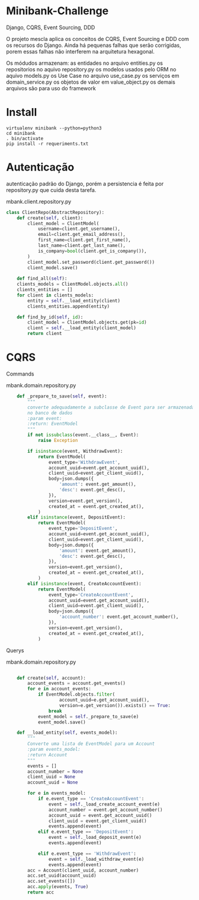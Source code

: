 Minibank-Challenge
====
Django, CQRS, Event Sourcing, DDD

O projeto mescla aplica os conceitos de CQRS, Event Sourcing e DDD com os recursos do Django. Ainda há pequenas falhas que serão corrigidas, porem essas falhas não interferem na arquitetura hexagonal.

Os módudos armazenam:
as entidades no arquivo entities.py
os repositorios no aquivo repository.py
os modelos usados pelo ORM no aquivo models.py
os Use Case no arquivo use_case.py
os serviços em domain_service.py
os objetos de valor em value_object.py
os demais arquivos são para uso do framework


Install
=======

    virtualenv minibank --python=python3
    cd minibank
    . bin/activate
    pip install -r requeriments.txt


Autenticação
==========
autenticação padrão do Django, porém a persistencia é feita por repository.py que cuida desta tarefa.

mbank.client.repository.py
```py
class ClientRepo(AbstractRepository):
    def create(self, client):
        client_model = ClientModel(
            username=client.get_username(),
            email=client.get_email_address(),
            first_name=client.get_first_name(),
            last_name=client.get_last_name(),
            is_company=bool(client.get_is_company()),
        )
        client_model.set_password(client.get_password())
        client_model.save()
        
    def find_all(self):
    clients_models = ClientModel.objects.all()
    clients_entities = []
    for client in clients_models:
        entity = self.__load_entity(client)
        clients_entities.append(entity)

    def find_by_id(self, id):
        client_model = ClientModel.objects.get(pk=id)
        client = self.__load_entity(client_model)
        return client
```

CQRS
==========
 
Commands

mbank.domain.repository.py
```py
    def _prepare_to_save(self, event):
        """
        converte adequadamente a subclasse de Event para ser armazenada
        no banco de dados
        :param event:
        :return: EventModel
        """
        if not issubclass(event.__class__, Event):
            raise Exception

        if isinstance(event, WithdrawEvent):
            return EventModel(
                event_type='WithdrawEvent',
                account_uuid=event.get_account_uuid(),
                client_uuid=event.get_client_uuid(),
                body=json.dumps({
                    'amount': event.get_amount(),
                    'desc': event.get_desc(),
                }),
                version=event.get_version(),
                created_at = event.get_created_at(),
            )
        elif isinstance(event, DepositEvent):
            return EventModel(
                event_type='DepositEvent',
                account_uuid=event.get_account_uuid(),
                client_uuid=event.get_client_uuid(),
                body=json.dumps({
                    'amount': event.get_amount(),
                    'desc': event.get_desc(),
                }),
                version=event.get_version(),
                created_at = event.get_created_at(),
            )
        elif isinstance(event, CreateAccountEvent):
            return EventModel(
                event_type='CreateAccountEvent',
                account_uuid=event.get_account_uuid(),
                client_uuid=event.get_client_uuid(),
                body=json.dumps({
                    'account_number': event.get_account_number(),
                }),
                version=event.get_version(),
                created_at = event.get_created_at(),
            )
```



Querys

mbank.domain.repository.py
```py

    def create(self, account):
        account_events = account.get_events()
        for e in account_events:
            if EventModel.objects.filter(
                    account_uuid=e.get_account_uuid(),
                    version=e.get_version()).exists() == True:
                break
            event_model = self._prepare_to_save(e)
            event_model.save()

    def __load_entity(self, events_model):
        """
        Converte uma lista de EventModel para um Account
        :param events_model:
        :return Account
        """
        events = []
        account_number = None
        client_uuid = None
        account_uuid = None

        for e in events_model:
            if e.event_type == 'CreateAccountEvent':
                event = self._load_create_account_event(e)
                account_number = event.get_account_number()
                account_uuid = event.get_account_uuid()
                client_uuid = event.get_client_uuid()
                events.append(event)
            elif e.event_type == 'DepositEvent':
                event = self._load_deposit_event(e)
                events.append(event)

            elif e.event_type == 'WithdrawEvent':
                event = self._load_withdraw_event(e)
                events.append(event)
        acc = Account(client_uuid, account_number)
        acc.set_uuid(account_uuid)
        acc.set_events([])
        acc.apply(events, True)
        return acc
```
 
